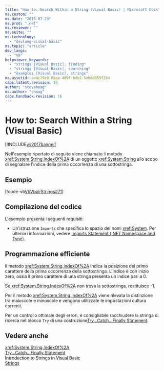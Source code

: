 ```yaml
---
title: "How to: Search Within a String (Visual Basic) | Microsoft Docs"
ms.custom: ""
ms.date: "2015-07-20"
ms.prod: ".net"
ms.reviewer: ""
ms.suite: ""
ms.technology: 
  - "devlang-visual-basic"
ms.topic: "article"
dev_langs: 
  - "VB"
helpviewer_keywords: 
  - "strings [Visual Basic], finding"
  - "strings [Visual Basic], searching"
  - "examples [Visual Basic], strings"
ms.assetid: ae4c79e0-08ea-489f-bdb2-5eb6d355f284
caps.latest.revision: 16
author: "stevehoag"
ms.author: "shoag"
caps.handback.revision: 16
---
```

# How to: Search Within a String (Visual Basic)
[!INCLUDE[vs2017banner](../../../../visual-basic/developing-apps/includes/vs2017banner.md)]

Nell'esempio riportato di seguito viene chiamato il metodo <xref:System.String.IndexOf%2A> di un oggetto <xref:System.String> allo scopo di segnalare l'indice della prima occorrenza di una sottostringa.  
  
## Esempio  
 [!code-vb[VbVbalrStrings#71](../../../../visual-basic/language-reference/functions/codesnippet/visualbasic/how-to-search-within-a-s_1.vb)]  
  
## Compilazione del codice  
 L'esempio presenta i seguenti requisiti:  
  
-   Un'istruzione `Imports` che specifica lo spazio dei nomi <xref:System>.  Per ulteriori informazioni, vedere [Imports Statement \(.NET Namespace and Type\)](../../../../visual-basic/language-reference/statements/imports-statement-net-namespace-and-type.md).  
  
## Programmazione efficiente  
 Il metodo <xref:System.String.IndexOf%2A> indica la posizione del primo carattere della prima occorrenza della sottostringa.  L'indice è con inizio zero, ossia il primo carattere di una stringa presenta un indice pari a 0.  
  
 Se <xref:System.String.IndexOf%2A> non trova la sottostringa, restituisce \-1.  
  
 Per il metodo <xref:System.String.IndexOf%2A> viene rilevata la distinzione tra maiuscole e minuscole e vengono utilizzate le impostazioni cultura correnti.  
  
 Per un controllo ottimale degli errori, è consigliabile racchiudere la stringa di ricerca nel blocco `Try` di una costruzione[Try...Catch...Finally Statement](../../../../visual-basic/language-reference/statements/try-catch-finally-statement.md).  
  
## Vedere anche  
 <xref:System.String.IndexOf%2A>   
 [Try...Catch...Finally Statement](../../../../visual-basic/language-reference/statements/try-catch-finally-statement.md)   
 [Introduction to Strings in Visual Basic](../../../../visual-basic/programming-guide/language-features/strings/introduction-to-strings.md)   
 [Strings](../../../../visual-basic/programming-guide/language-features/strings/index.md)